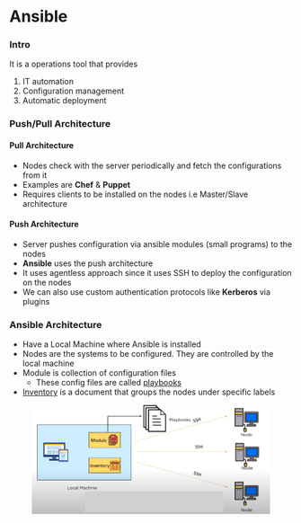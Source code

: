 # Ansible

### Intro

It is a operations tool that provides

1. IT automation
2. Configuration management
3. Automatic deployment



### Push/Pull Architecture

#### Pull Architecture

* Nodes check with the server periodically and fetch the configurations from it
* Examples are **Chef** & **Puppet**
* Requires clients to be installed on the nodes i.e Master/Slave architecture

#### Push Architecture

* Server pushes configuration via ansible modules (small programs) to the nodes
* **Ansible** uses the push architecture
* It uses agentless approach since it uses SSH to deploy the configuration on the nodes
* We can also use custom authentication protocols like **Kerberos** via plugins



### Ansible Architecture

* Have a Local Machine where Ansible is installed
* Nodes are the systems to be configured. They are controlled by the local machine
* Module is collection of configuration files
  * These config files are called [playbooks](1.-playbooks.md)
* [Inventory](3.-inventory.md) is a document that groups the nodes under specific labels

<figure><img src="../../../.gitbook/assets/image (150).png" alt=""><figcaption></figcaption></figure>
